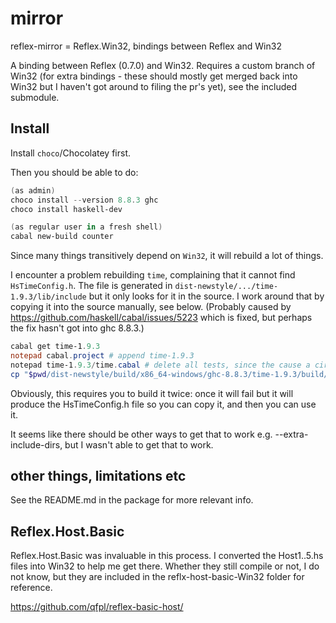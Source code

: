 # mirror
reflex-mirror = Reflex.Win32, bindings between Reflex and Win32

A binding between Reflex (0.7.0) and Win32. Requires a custom branch of Win32 (for extra 
bindings - these should mostly get merged back into Win32 but I haven't got around to 
filing the pr's yet), see the included submodule.

## Install
Install `choco`/Chocolatey first.

Then you should be able to do:

```powershell
(as admin)
choco install --version 8.8.3 ghc
choco install haskell-dev

(as regular user in a fresh shell)
cabal new-build counter
```

Since many things transitively depend on `Win32`, it will rebuild a lot of things. 

I encounter a problem rebuilding `time`, complaining that it cannot find `HsTimeConfig.h`. 
The file is generated in `dist-newstyle/.../time-1.9.3/lib/include` but it only 
looks for it in the source. I work around that by copying it into the source manually,
see below. (Probably caused by https://github.com/haskell/cabal/issues/5223 which
is fixed, but perhaps the fix hasn't got into ghc 8.8.3.)

```powershell
cabal get time-1.9.3
notepad cabal.project # append time-1.9.3
notepad time-1.9.3/time.cabal # delete all tests, since the cause a circular dependency
cp "$pwd/dist-newstyle/build/x86_64-windows/ghc-8.8.3/time-1.9.3/build/lib/include/HsTimeConfig.h" time-1.9.3/lib/include
```

Obviously, this requires you to build it twice: once it will fail but it will 
produce the HsTimeConfig.h file so you can copy it, and then you can use it.

It seems like there should be other ways to get that to work 
e.g. --extra-include-dirs, but I wasn't able to get that to work.

## other things, limitations etc
See the README.md in the package for more relevant info.

## Reflex.Host.Basic

Reflex.Host.Basic was invaluable in this process. I converted the Host1..5.hs files 
into Win32 to help me get there. Whether they still compile or not, I do not know, 
but they are included in the reflx-host-basic-Win32 folder for reference.

https://github.com/qfpl/reflex-basic-host/
